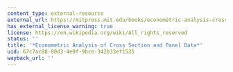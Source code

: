 ```yaml
---
content_type: external-resource
external_url: https://mitpress.mit.edu/books/econometric-analysis-cross-section-and-panel-data
has_external_license_warning: true
license: https://en.wikipedia.org/wiki/All_rights_reserved
status: ''
title: '*Econometric Analysis of Cross Section and Panel Data*'
uid: 67c7ac88-80d3-4e9f-9bce-342b33ef1535
wayback_url: ''
---
```


